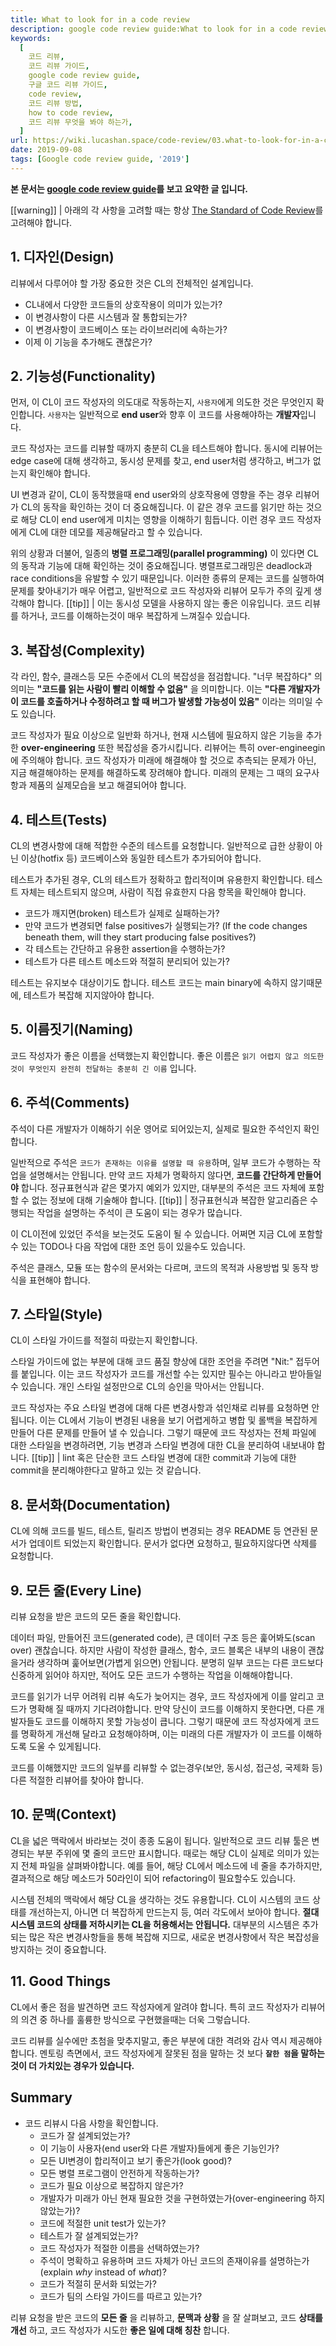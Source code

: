 ```yaml
---
title: What to look for in a code review
description: google code review guide:What to look for in a code review의 요약, 번역입니다.
keywords:
  [
    코드 리뷰,
    코드 리뷰 가이드,
    google code review guide,
    구글 코드 리뷰 가이드,
    code review,
    코드 리뷰 방법,
    how to code review,
    코드 리뷰 무엇을 봐야 하는가,
  ]
url: https://wiki.lucashan.space/code-review/03.what-to-look-for-in-a-code-review/
date: 2019-09-08
tags: [Google code review guide, '2019']
---
```


**본 문서는 [google code review guide](https://google.github.io/eng-practices/review/reviewer/looking-for.html)를 보고 요약한 글 입니다.**

[[warning]]
| 아래의 각 사항을 고려할 때는 항상 [The Standard of Code Review](/code-review/02.the-standard-of-code-review/)를 고려해야 합니다.

## 1. 디자인(Design)

리뷰에서 다루어야 할 가장 중요한 것은 CL의 전체적인 설계입니다.

- CL내에서 다양한 코드들의 상호작용이 의미가 있는가?
- 이 변경사항이 다른 시스템과 잘 통합되는가?
- 이 변경사항이 코드베이스 또는 라이브러리에 속하는가?
- 이제 이 기능을 추가해도 괜찮은가?

## 2. 기능성(Functionality)

먼저, 이 CL이 코드 작성자의 의도대로 작동하는지, `사용자`에게 의도한 것은 무엇인지 확인합니다. `사용자`는 일반적으로 **end user**와 향후 이 코드를 사용해야하는 **개발자**입니다.

코드 작성자는 코드를 리뷰할 때까지 충분히 CL을 테스트해야 합니다. 동시에 리뷰어는 edge case에 대해 생각하고, 동시성 문제를 찾고, end user처럼 생각하고, 버그가 없는지 확인해야 합니다.

UI 변경과 같이, CL이 동작했을때 end user와의 상호작용에 영향을 주는 경우 리뷰어가 CL의 동작을 확인하는 것이 더 중요해집니다. 이 같은 경우 코드를 읽기만 하는 것으로 해당 CL이 end user에게 미치는 영향을 이해하기 힘듭니다. 이런 경우 코드 작성자에게 CL에 대한 데모를 제공해달라고 할 수 있습니다.

위의 상황과 더불어, 일종의 **병렬 프로그래밍(parallel programming)** 이 있다면 CL의 동작과 기능에 대해 확인하는 것이 중요해집니다. 병렬프로그래밍은 deadlock과 race conditions을 유발할 수 있기 때문입니다. 이러한 종류의 문제는 코드를 실행하여 문제를 찾아내기가 매우 어렵고, 일반적으로 코드 작성자와 리뷰어 모두가 주의 깊게 생각해야 합니다.
[[tip]]
| 이는 동시성 모델을 사용하지 않는 좋은 이유입니다. 코드 리뷰를 하거나, 코드를 이해하는것이 매우 복잡하게 느껴질수 있습니다.

## 3. 복잡성(Complexity)

각 라인, 함수, 클래스등 모든 수준에서 CL의 복잡성을 점검합니다.
"너무 복잡하다" 의 의미는 **"코드를 읽는 사람이 빨리 이해할 수 없음"** 을 의미합니다. 이는 **"다른 개발자가 이 코드를 호출하거나 수정하려고 할 때 버그가 발생할 가능성이 있음"** 이라는 의미일 수도 있습니다.

코드 작성자가 필요 이상으로 일반화 하거나, 현재 시스템에 필요하지 않은 기능을 추가한 **over-engineering** 또한 복잡성을 증가시킵니다. 리뷰어는 특히 over-engineegin에 주의해야 합니다. 코드 작성자가 미래에 해결해야 할 것으로 추측되는 문제가 아닌, 지금 해결해야하는 문제를 해결하도록 장려해야 합니다. 미래의 문제는 그 때의 요구사항과 제품의 실제모습을 보고 해결되어야 합니다.

## 4. 테스트(Tests)

CL의 변경사항에 대해 적합한 수준의 테스트를 요청합니다. 일반적으로 급한 상황이 아닌 이상(hotfix 등) 코드베이스와 동일한 테스트가 추가되어야 합니다.

테스트가 추가된 경우, CL의 테스트가 정확하고 합리적이며 유용한지 확인합니다. 테스트 자체는 테스트되지 않으며, 사람이 직접 유효한지 다음 항목을 확인해야 합니다.

- 코드가 깨지면(broken) 테스트가 실제로 실패하는가?
- 만약 코드가 변경되면 false positives가 실행되는가? (If the code changes beneath them, will they start producing false positives?)
- 각 테스트는 간단하고 유용한 assertion을 수행하는가?
- 테스트가 다른 테스트 메소드와 적절히 분리되어 있는가?

테스트는 유지보수 대상이기도 합니다. 테스트 코드는 main binary에 속하지 않기때문에, 테스트가 복잡해 지지않아야 합니다.

## 5. 이름짓기(Naming)

코드 작성자가 좋은 이름을 선택했는지 확인합니다. 좋은 이름은 `읽기 어렵지 않고 의도한 것이 무엇인지 완전히 전달하는 충분히 긴 이름` 입니다.

## 6. 주석(Comments)

주석이 다른 개발자가 이해하기 쉬운 영어로 되어있는지, 실제로 필요한 주석인지 확인합니다.

일반적으로 주석은 `코드가 존재하는 이유를 설명할 때 유용`하며, 일부 코드가 수행하는 작업을 설명해서는 안됩니다. 만약 코드 자체가 명확하지 않다면, **코드를 간단하게 만들어야** 합니다. 정규표현식과 같은 몇가지 예외가 있지만, 대부분의 주석은 코드 자체에 포함할 수 없는 정보에 대해 기술해야 합니다.
[[tip]]
| 정규표현식과 복잡한 알고리즘은 수행되는 작업을 설명하는 주석이 큰 도움이 되는 경우가 많습니다.

이 CL이전에 있었던 주석을 보는것도 도움이 될 수 있습니다. 어쩌면 지금 CL에 포함할 수 있는 TODO나 다음 작업에 대한 조언 등이 있을수도 있습니다.

주석은 클래스, 모듈 또는 함수의 문서와는 다르며, 코드의 목적과 사용방법 및 동작 방식을 표현해야 합니다.

## 7. 스타일(Style)

CL이 스타일 가이드를 적절히 따랐는지 확인합니다.

스타일 가이드에 없는 부분에 대해 코드 품질 향상에 대한 조언을 주려면 "Nit:" 접두어를 붙입니다. 이는 코드 작성자가 코드를 개선할 수는 있지만 필수는 아니라고 받아들일 수 있습니다. 개인 스타일 설정만으로 CL의 승인을 막아서는 안됩니다.

코드 작성자는 주요 스타일 변경에 대해 다른 변경사항과 섞인채로 리뷰를 요청하면 안됩니다. 이는 CL에서 기능이 변경된 내용을 보기 어렵게하고 병합 및 롤백을 복잡하게 만들어 다른 문제를 만들어 낼 수 있습니다. 그렇기 때문에 코드 작성자는 전체 파일에 대한 스타일을 변경하려면, 기능 변경과 스타일 변경에 대한 CL을 분리하여 내보내야 합니다.
[[tip]]
| lint 혹은 단순한 코드 스타일 변경에 대한 commit과 기능에 대한 commit을 분리해야한다고 말하고 있는 것 같습니다.

## 8. 문서화(Documentation)

CL에 의해 코드를 빌드, 테스트, 릴리즈 방법이 변경되는 경우 README 등 연관된 문서가 업데이트 되었는지 확인합니다. 문서가 없다면 요청하고, 필요하지않다면 삭제를 요청합니다.

## 9. 모든 줄(Every Line)

리뷰 요청을 받은 코드의 모든 줄을 확인합니다.

데이터 파일, 만들어진 코드(generated code), 큰 데이터 구조 등은 훑어봐도(scan over) 괜찮습니다. 하지만 사람이 작성한 클래스, 함수, 코드 블록은 내부의 내용이 괜찮을거라 생각하며 훑어보면(가볍게 읽으면) 안됩니다.
분명히 일부 코드는 다른 코드보다 신중하게 읽어야 하지만, 적어도 모든 코드가 수행하는 작업을 이해해야합니다.

코드를 읽기가 너무 어려워 리뷰 속도가 늦어지는 경우, 코드 작성자에게 이를 알리고 코드가 명확해 질 때까지 기다려야합니다. 만약 당신이 코드를 이해하지 못한다면, 다른 개발자들도 코드를 이해하지 못할 가능성이 큽니다. 그렇기 때문에 코드 작성자에게 코드를 명확하게 개선해 달라고 요청해야하며, 이는 미래의 다른 개발자가 이 코드를 이해하도록 도울 수 있게됩니다.

코드를 이해했지만 코드의 일부를 리뷰할 수 없는경우(보안, 동시성, 접근성, 국제화 등) 다른 적절한 리뷰어를 찾아야 합니다.

## 10. 문맥(Context)

CL을 넓은 맥락에서 바라보는 것이 종종 도움이 됩니다. 일반적으로 코드 리뷰 툴은 변경되는 부분 주위에 몇 줄의 코드만 표시합니다. 때로는 해당 CL이 실제로 의미가 있는지 전체 파일을 살펴봐야합니다. 예를 들어, 해당 CL에서 메소드에 네 줄을 추가하지만, 결과적으로 해당 메소드가 50라인이 되어 refactoring이 필요할수도 있습니다.

시스템 전체의 맥락에서 해당 CL을 생각하는 것도 유용합니다. CL이 시스템의 코드 상태를 개선하는지, 아니면 더 복잡하게 만드는지 등, 여러 각도에서 보아야 합니다. **절대 시스템 코드의 상태를 저하시키는 CL을 허용해서는 안됩니다.** 대부분의 시스템은 추가되는 많은 작은 변경사항들을 통해 복잡해 지므로, 새로운 변경사항에서 작은 복잡성을 방지하는 것이 중요합니다.

## 11. Good Things

CL에서 좋은 점을 발견하면 코드 작성자에게 알려야 합니다. 특히 코드 작성자가 리뷰어의 의견 중 하나를 훌륭한 방식으로 구현했을때는 더욱 그렇습니다.

코드 리뷰를 실수에만 초첨을 맞추지말고, 좋은 부분에 대한 격려와 감사 역시 제공해야 합니다. 멘토링 측면에서, 코드 작성자에게 잘못된 점을 말하는 것 보다 **`잘한 점`을 말하는 것이 더 가치있는 경우가 있습니다.**

## Summary

- 코드 리뷰시 다음 사항을 확인합니다.
  - 코드가 잘 설계되었는가?
  - 이 기능이 사용자(end user와 다른 개발자)들에게 좋은 기능인가?
  - 모든 UI변경이 합리적이고 보기 좋은가(look good)?
  - 모든 병렬 프로그램이 안전하게 작동하는가?
  - 코드가 필요 이상으로 복잡하지 않은가?
  - 개발자가 미래가 아닌 현재 필요한 것을 구현하였는가(over-engineering 하지 않았는가)?
  - 코드에 적절한 unit test가 있는가?
  - 테스트가 잘 설계되었는가?
  - 코드 작성자가 적절한 이름을 선택하였는가?
  - 주석이 명확하고 유용하며 코드 자체가 아닌 코드의 존재이유를 설명하는가(explain _why_ instead of _what_)?
  - 코드가 적절히 문서화 되었는가?
  - 코드가 팀의 스타일 가이드를 따르고 있는가?

리뷰 요청을 받은 코드의 **모든 줄** 을 리뷰하고, **문맥과 상황** 을 잘 살펴보고, 코드 **상태를 개선** 하고, 코드 작성자가 시도한 **좋은 일에 대해 칭찬** 합니다.
